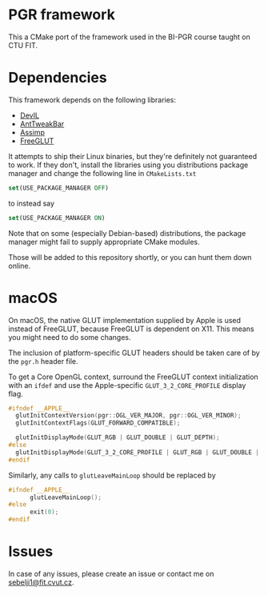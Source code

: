 # PGR framework

This a CMake port of the framework used in the BI-PGR course taught on CTU FIT.

# Dependencies

This framework depends on the following libraries:

 - [DevIL](http://openil.sourceforge.net)
 - [AntTweakBar](http://anttweakbar.sourceforge.net/doc/)
 - [Assimp](http://www.assimp.org)
 - [FreeGLUT](http://freeglut.sourceforge.net)

It attempts to ship their Linux binaries, but they're definitely not guaranteed to work. If they don't, install the libraries using you distributions package manager and change the following line in `CMakeLists.txt`

```cmake
set(USE_PACKAGE_MANAGER OFF)
```

to instead say

```cmake
set(USE_PACKAGE_MANAGER ON)
```

Note that on some (especially Debian-based) distributions, the package manager might fail to supply appropriate CMake modules.

Those will be added to this repository shortly, or you can hunt them down online.

# macOS

On macOS, the native GLUT implementation supplied by Apple is used instead of FreeGLUT, because FreeGLUT is dependent on X11. This means you might need to do some changes.

The inclusion of platform-specific GLUT headers should be taken care of by the `pgr.h` header file.

To get a Core OpenGL context, surround the FreeGLUT context initialization with an `ifdef` and use the Apple-specific `GLUT_3_2_CORE_PROFILE` display flag.

```c
#ifndef __APPLE__
  glutInitContextVersion(pgr::OGL_VER_MAJOR, pgr::OGL_VER_MINOR);
  glutInitContextFlags(GLUT_FORWARD_COMPATIBLE);

  glutInitDisplayMode(GLUT_RGB | GLUT_DOUBLE | GLUT_DEPTH);
#else
  glutInitDisplayMode(GLUT_3_2_CORE_PROFILE | GLUT_RGB | GLUT_DOUBLE | GLUT_DEPTH);
#endif
```

Similarly, any calls to `glutLeaveMainLoop` should be replaced by

```c
#ifndef __APPLE__
      glutLeaveMainLoop();
#else
      exit(0);
#endif
```

# Issues

In case of any issues, please create an issue or contact me on <sebelji1@fit.cvut.cz>.

